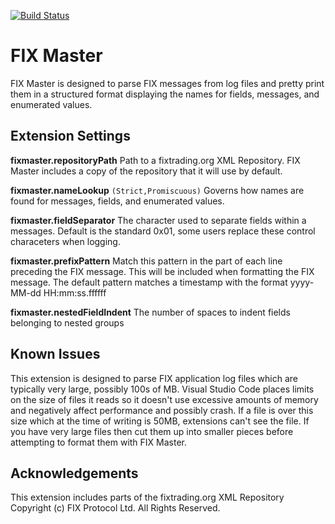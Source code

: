 [![Build Status](https://dev.azure.com/garyedwardhughes/FixMaster/_apis/build/status/GaryHughes.FixMaster?branchName=master)](https://dev.azure.com/garyedwardhughes/FixMaster/_build/latest?definitionId=2&branchName=master)

# FIX Master

FIX Master is designed to parse FIX messages from log files and pretty print them in a structured format displaying the names for fields, messages, and enumerated values.

## Extension Settings

**fixmaster.repositoryPath** Path to a fixtrading.org XML Repository. FIX Master includes a copy of the repository that it will use by default.

**fixmaster.nameLookup** `(Strict,Promiscuous)` Governs how names are found for messages, fields, and enumerated values.

**fixmaster.fieldSeparator** The character used to separate fields within a messages. Default is the standard 0x01, some users replace these control characeters when logging.

**fixmaster.prefixPattern** Match this pattern in the part of each line preceding the FIX message. This will be included when formatting the FIX message. The default pattern matches a timestamp with the format yyyy-MM-dd HH:mm:ss.ffffff

**fixmaster.nestedFieldIndent** The number of spaces to indent fields belonging to nested groups

## Known Issues

This extension is designed to parse FIX application log files which are typically very large, possibly 100s of MB. Visual Studio Code places limits on the size of files it reads so it
doesn't use excessive amounts of memory and negatively affect performance and possibly crash. If a file is over this size which at the time of writing is 50MB, extensions can't see the file. If you have very large files then cut them up into smaller pieces before attempting to format them with FIX Master.

## Acknowledgements

This extension includes parts of the fixtrading.org XML Repository Copyright (c) FIX Protocol Ltd. All Rights Reserved.
